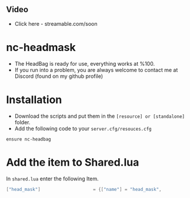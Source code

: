 ## Video

- Click here - streamable.com/soon

# nc-headmask

- The HeadBag is ready for use, everything works at %100.
- If you run into a problem, you are always welcome to contact me at Discord (found on my github profile)

# Installation

- Download the scripts and put them in the ```[resource] or [standalone]``` folder.
- Add the following code to your ```server.cfg/resouces.cfg```

```
ensure nc-headbag
```

# Add the item to Shared.lua

In ```shared.lua``` enter the following Item.

```lua 
["head_mask"] 					 = {["name"] = "head_mask", 			 	["label"] = "Head Mask", 						["weight"] = 5, 		["type"] = "item", 		["image"] = "head_mask.png", 			["unique"] = true, 		["useable"] = true, 	["shouldClose"] = false,   ["combinable"] = nil,   ["description"] = "Put mask on hostage."},
```
